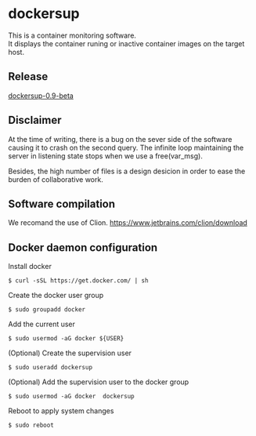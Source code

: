 # dockersup

This is a container monitoring software.  
It displays the container runing or inactive container images on the target host.


## Release

[dockersup-0.9-beta](https://github.com/fbouynot/dockersup/releases/tag/v0.9-beta)


## Disclaimer

At the time of writing, there is a bug on the sever side of the software causing it to crash on the second query.
The infinite loop maintaining the server in listening state stops when we use a free(var_msg).

Besides, the high number of files is a design desicion in order to ease the burden of collaborative work.

## Software compilation

We recomand the use of Clion.
https://www.jetbrains.com/clion/download



## Docker daemon configuration

Install docker  
```
$ curl -sSL https://get.docker.com/ | sh
```

Create the docker user group  
```
$ sudo groupadd docker
```

Add the current user  
```
$ sudo usermod -aG docker ${USER}
```
 
(Optional) Create the supervision user  
```
$ sudo useradd dockersup
```

(Optional) Add the supervision user to the docker group  
```
$ sudo usermod -aG docker  dockersup
```

Reboot to apply system changes  
```
$ sudo reboot
```
